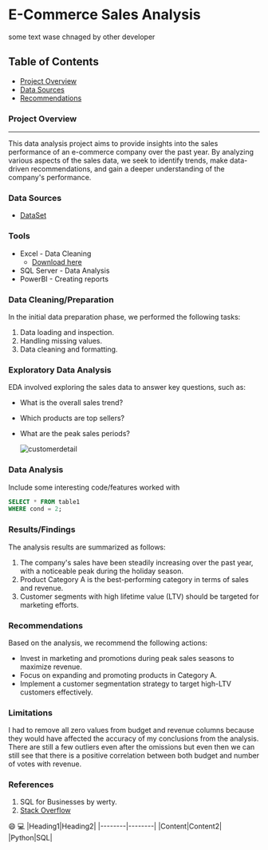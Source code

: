 # E-Commerce Sales Analysis
some text wase chnaged by other developer

## Table of Contents

- [Project Overview](#project-overview)
- [Data Sources](#data-sources)
- [Recommendations](#recommendations)
### Project Overview
---

This data analysis project aims to provide insights into the sales performance of an e-commerce company over the past year. By analyzing various aspects of the sales data, we seek to identify trends, make data-driven recommendations, and gain a deeper understanding of the company's performance.
### Data Sources

- <a href = "https://github.com/milindwasekar/DocumentingMyRepo/blob/main/BikeStores%20(1).xlsx."> DataSet </a>

### Tools

- Excel - Data Cleaning
  - [Download here](https://microsoft.com)
- SQL Server - Data Analysis
- PowerBI - Creating reports


### Data Cleaning/Preparation

In the initial data preparation phase, we performed the following tasks:
1. Data loading and inspection.
2. Handling missing values.
3. Data cleaning and formatting.

### Exploratory Data Analysis

EDA involved exploring the sales data to answer key questions, such as:

- What is the overall sales trend?
- Which products are top sellers?
- What are the peak sales periods?

  ![customerdetail](https://github.com/user-attachments/assets/9c51121b-f0a2-441c-9258-722cc3a0094f)


### Data Analysis

Include some interesting code/features worked with

```sql
SELECT * FROM table1
WHERE cond = 2;
```

### Results/Findings

The analysis results are summarized as follows:
1. The company's sales have been steadily increasing over the past year, with a noticeable peak during the holiday season.
2. Product Category A is the best-performing category in terms of sales and revenue.
3. Customer segments with high lifetime value (LTV) should be targeted for marketing efforts.

### Recommendations

Based on the analysis, we recommend the following actions:
- Invest in marketing and promotions during peak sales seasons to maximize revenue.
- Focus on expanding and promoting products in Category A.
- Implement a customer segmentation strategy to target high-LTV customers effectively.

### Limitations

I had to remove all zero values from budget and revenue columns because they would have affected the accuracy of my conclusions from the analysis. There are still a few outliers even after the omissions but even then we can still see that there is a positive correlation between both budget and number of votes with revenue.


### References

1. SQL for Businesses by werty.
2. [Stack Overflow](https://stack.com)

😄
💻
|Heading1|Heading2|
|--------|--------|
|Content|Content2|
|Python|SQL|

